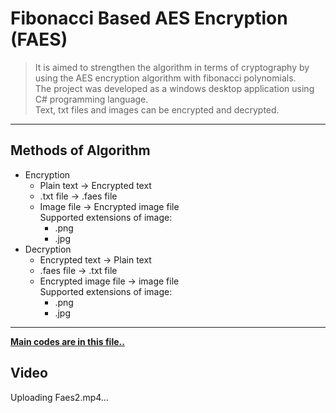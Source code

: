 # Fibonacci Based AES Encryption (FAES)

> It is aimed to strengthen the algorithm in terms of cryptography by   using the AES encryption algorithm with fibonacci polynomials.   
The project was developed as a windows desktop application using C# programming language.  
Text, txt files and images can be encrypted and decrypted.
___

## Methods of Algorithm
* Encryption
  * Plain text -> Encrypted text
  * .txt file  -> .faes file
  * Image file -> Encrypted image file  
    Supported extensions of image:
    * .png
    * .jpg
* Decryption
  * Encrypted text -> Plain text
  * .faes file -> .txt file
  * Encrypted image file -> image file  
    Supported extensions of image:
    * .png
    * .jpg

---

**[Main codes are in this file..](FibonacciBasedAESEncryption/faes.cs)**

## Video
Uploading Faes2.mp4…

